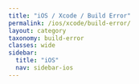 ```yaml
---
title: "iOS / Xcode / Build Error"
permalink: /ios/xcode/build-error/
layout: category
taxonomy: build-error
classes: wide
sidebar:
  title: "iOS"
  nav: sidebar-ios
---
```


